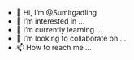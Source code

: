 - 👋 Hi, I’m @Sumitgadling
- 👀 I’m interested in ...
- 🌱 I’m currently learning ...
- 💞️ I’m looking to collaborate on ...
- 📫 How to reach me ...

<!---
Sumitgadling/Sumitgadling is a ✨ special ✨ repository because its `README.md` (this file) appears on your GitHub profile.
You can click the Preview link to take a look at your changes.
--->
